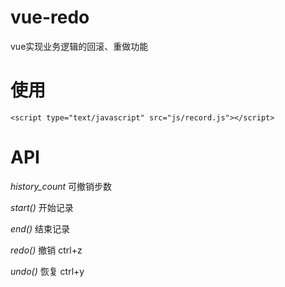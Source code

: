 # vue-redo

vue实现业务逻辑的回滚、重做功能

# 使用

`<script type="text/javascript" src="js/record.js"></script>`

# API

*history_count* 可撤销步数

*start()* 开始记录

*end()* 结束记录

*redo()* 撤销 ctrl+z

*undo()* 恢复 ctrl+y
